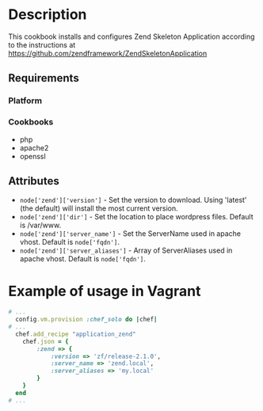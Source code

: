 # Description

This cookbook installs and configures Zend Skeleton Application according to the instructions at https://github.com/zendframework/ZendSkeletonApplication

## Requirements

### Platform

### Cookbooks

 * php
 * apache2
 * openssl

## Attributes

* `node['zend']['version']` - Set the version to download. Using 'latest' (the default) will install the most current version.
* `node['zend']['dir']` - Set the location to place wordpress files. Default is /var/www.
* `node['zend']['server_name']` - Set the ServerName used in apache vhost. Default is `node['fqdn']`.
* `node['zend']['server_aliases']` - Array of ServerAliases used in apache vhost. Default is `node['fqdn']`.

# Example of usage in Vagrant

```ruby
# ...
  config.vm.provision :chef_solo do |chef|
# ...
  chef.add_recipe "application_zend"
	chef.json = {
		:zend => {
			:version => 'zf/release-2.1.0',
			:server_name => 'zend.local',
			:server_aliases => 'my.local'
		}
	}
  end
# ...
```
